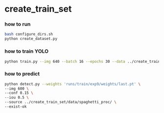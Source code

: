 # create_train_set
### how to run
```bash
bash configure_dirs.sh
python create_dataset.py
```

### how to train YOLO
```bash
python train.py --img 640 --batch 16 --epochs 30 --data ../create_train_set/yaml/dataset.yaml --weights yolov5s.pt
```

### how to predict
```bash
python detect.py --weights 'runs/train/exp9/weights/last.pt' \
--img 600 \
--conf 0.15 \
--iou 0.5 \
--source ../create_train_set/data/spaghetti_proc/ \
--exist-ok
```